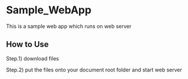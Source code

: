 # Sample_WebApp

This is a sample web app which runs on web server


## How to Use

Step.1) download files

Step.2) put the files onto your document root folder and start web server

